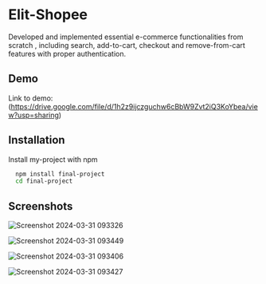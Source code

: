 
# Elit-Shopee
Developed and implemented essential e-commerce functionalities from scratch , including search, add-to-cart, checkout and remove-from-cart features with proper authentication.



## Demo

Link to demo: (https://drive.google.com/file/d/1h2z9ijczguchw6cBbW9Zvt2iQ3KoYbea/view?usp=sharing)


## Installation

Install my-project with npm

```bash
  npm install final-project
  cd final-project
```
    
## Screenshots

![Screenshot 2024-03-31 093326](https://github.com/Shalini06singh/E-commerce-App/assets/131110991/e93e2ffa-7d91-4206-8245-d31086cd40e3)


![Screenshot 2024-03-31 093449](https://github.com/Shalini06singh/E-commerce-App/assets/131110991/27e2af6d-fa85-482b-8af4-ae2325c802fe)


![Screenshot 2024-03-31 093406](https://github.com/Shalini06singh/E-commerce-App/assets/131110991/041bf90c-0b93-4404-9155-8ae3cc1e948c)


![Screenshot 2024-03-31 093427](https://github.com/Shalini06singh/E-commerce-App/assets/131110991/0fbffdcc-982e-4236-82bb-177e1737a52f)



